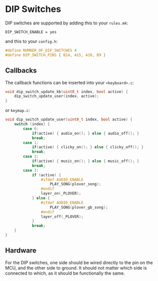 # DIP Switches

DIP switches are supported by adding this to your `rules.mk`:

    DIP_SWITCH_ENABLE = yes

and this to your `config.h`:

```c
#define NUMBER_OF_DIP_SWITCHES 4
#define DIP_SWITCH_PINS { B14, A15, A10, B9 }
```


## Callbacks

The callback functions can be inserted into your `<keyboard>.c`:

```c
void dip_switch_update_kb(uint8_t index, bool active) { 
    dip_switch_update_user(index, active); 
}
```


or `keymap.c`:

```c
void dip_switch_update_user(uint8_t index, bool active) { 
    switch (index) {
        case 0:
            if(active) { audio_on(); } else { audio_off(); }
            break;
        case 1:
            if(active) { clicky_on(); } else { clicky_off(); }
            break;
        case 2:
            if(active) { music_on(); } else { music_off(); }
            break;
        case 3:
            if (active) {
                #ifdef AUDIO_ENABLE
                    PLAY_SONG(plover_song);
                #endif
                layer_on(_PLOVER);
            } else {
                #ifdef AUDIO_ENABLE
                    PLAY_SONG(plover_gb_song);
                #endif
                layer_off(_PLOVER);
            }
            break;
    }
}
```


## Hardware

For the DIP switches, one side should be wired directly to the pin on the MCU, and the other side to ground.  It should not matter which side is connected to which, as it should be functionally the same. 
